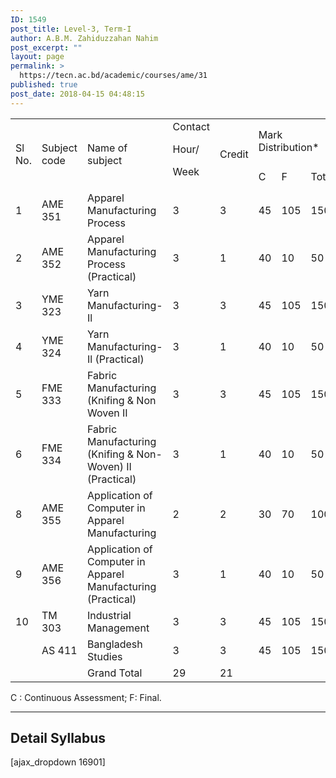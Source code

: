 ```yaml
---
ID: 1549
post_title: Level-3, Term-I
author: A.B.M. Zahiduzzahan Nahim
post_excerpt: ""
layout: page
permalink: >
  https://tecn.ac.bd/academic/courses/ame/31
published: true
post_date: 2018-04-15 04:48:15
---
```

<table width="640">
<tbody>
<tr>
<td rowspan="2" width="34">Sl No.</td>
<td rowspan="2" width="81">Subject code</td>
<td rowspan="2" width="206">Name of subject</td>
<td rowspan="2" width="64">Contact

Hour/

Week</td>
<td rowspan="2" width="63">Credit</td>
<td colspan="3" width="192">Mark Distribution*</td>
</tr>
<tr>
<td width="64">C</td>
<td width="64">F</td>
<td width="64">Total</td>
</tr>
<tr>
<td width="34">1</td>
<td width="81">AME 351</td>
<td width="206">Apparel Manufacturing Process</td>
<td width="64">3</td>
<td width="63">3</td>
<td width="64">45</td>
<td width="64">105</td>
<td width="64">150</td>
</tr>
<tr>
<td width="34">2</td>
<td width="81">AME 352</td>
<td width="206">Apparel Manufacturing Process (Practical)</td>
<td width="64">3</td>
<td width="63">1</td>
<td width="64">40</td>
<td width="64">10</td>
<td width="64">50</td>
</tr>
<tr>
<td width="34">3</td>
<td width="81">YME 323</td>
<td width="206">Yarn Manufacturing-Il</td>
<td width="64">3</td>
<td width="63">3</td>
<td width="64">45</td>
<td width="64">105</td>
<td width="64">150</td>
</tr>
<tr>
<td width="34">4</td>
<td width="81">YME 324</td>
<td width="206">Yarn Manufacturing-Il (Practical)</td>
<td width="64">3</td>
<td width="63">1</td>
<td width="64">40</td>
<td width="64">10</td>
<td width="64">50</td>
</tr>
<tr>
<td width="34">5</td>
<td width="81">FME 333</td>
<td width="206">Fabric Manufacturing (Knifing &amp; Non Woven II</td>
<td width="64">3</td>
<td width="63">3</td>
<td width="64">45</td>
<td width="64">105</td>
<td width="64">150</td>
</tr>
<tr>
<td width="34">6</td>
<td width="81">FME 334</td>
<td width="206">Fabric Manufacturing (Knifing &amp; Non-Woven) II (Practical)</td>
<td width="64">3</td>
<td width="63">1</td>
<td width="64">40</td>
<td width="64">10</td>
<td width="64">50</td>
</tr>
<tr>
<td width="34">8</td>
<td width="81">AME 355</td>
<td width="206">Application of Computer in Apparel Manufacturing</td>
<td width="64">2</td>
<td width="63">2</td>
<td width="64">30</td>
<td width="64">70</td>
<td width="64">100</td>
</tr>
<tr>
<td width="34">9</td>
<td width="81">AME 356</td>
<td width="206">Application of Computer in Apparel Manufacturing (Practical)</td>
<td width="64">3</td>
<td width="63">1</td>
<td width="64">40</td>
<td width="64">10</td>
<td width="64">50</td>
</tr>
<tr>
<td width="34">10</td>
<td width="81">TM 303</td>
<td width="206">Industrial Management</td>
<td width="64">3</td>
<td width="63">3</td>
<td width="64">45</td>
<td width="64">105</td>
<td width="64">150</td>
</tr>
<tr>
<td width="34"></td>
<td width="81">AS 411</td>
<td width="206">Bangladesh Studies</td>
<td width="64">3</td>
<td width="63">3</td>
<td width="64">45</td>
<td width="64">105</td>
<td width="64">150</td>
</tr>
<tr>
<td width="34"></td>
<td width="81"></td>
<td width="206">Grand Total</td>
<td width="64">29</td>
<td width="63">21</td>
<td width="64"></td>
<td width="64"></td>
<td width="64"></td>
</tr>
</tbody>
</table>
C : Continuous Assessment; F: Final.

<hr />

<h2>Detail Syllabus</h2>
[ajax_dropdown 16901]